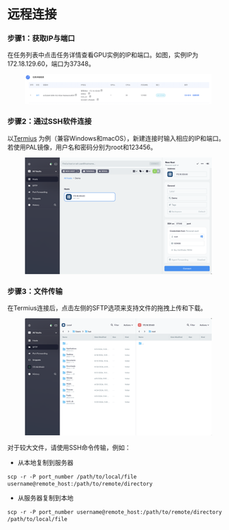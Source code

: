# 远程连接

### 步骤1：获取IP与端口

在任务列表中点击任务详情查看GPU实例的IP和端口。如图，实例IP为172.18.129.60，端口为37348。

<figure><img src=".gitbook/assets/image (3).png" alt=""><figcaption></figcaption></figure>

### 步骤2：通过SSH软件连接

以[Termius](https://termius.com/) 为例（兼容Windows和macOS），新建连接时输入相应的IP和端口。若使用PAL镜像，用户名和密码分别为root和123456。

<figure><img src=".gitbook/assets/image (1).png" alt=""><figcaption></figcaption></figure>

### 步骤3：文件传输

在Termius连接后，点击左侧的SFTP选项来支持文件的拖拽上传和下载。

<figure><img src=".gitbook/assets/image (1) (1).png" alt=""><figcaption></figcaption></figure>

对于较大文件，请使用SSH命令传输，例如：

* 从本地复制到服务器

```
scp -r -P port_number /path/to/local/file username@remote_host:/path/to/remote/directory
```

* 从服务器复制到本地

```
scp -r -P port_number username@remote_host:/path/to/remote/directory /path/to/local/file
```
